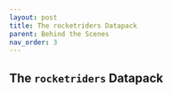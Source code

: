 ```yaml
---
layout: post
title: The rocketriders Datapack
parent: Behind the Scenes
nav_order: 3
---
```

**The `rocketriders` Datapack**
---